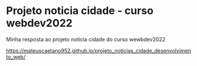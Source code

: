 # Projeto noticia cidade - curso webdev2022
Minha resposta ao projeto noticia cidade do curso wewbdev2022

https://mateuscaetano952.github.io/projeto_noticias_cidade_desenvolvimento_web/
